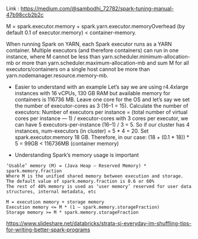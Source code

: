 Link : https://medium.com/@sambodhi_72782/spark-tuning-manual-47b98ccb2b2c  

M = spark.executor.memory + spark.yarn.executor.memoryOverhead (by default 0.1 of executor.memory) < container-memory.

When running Spark on YARN, each Spark executor runs as a YARN container. Multiple executors (and therefore containers) can run in one instance, where M cannot be less than yarn.scheduler.minimum-allocation-mb or more than yarn.scheduler.maximum-allocation-mb and sum M for all executors/containers on a single host cannot be more than yarn.nodemanager.resource.memory-mb.

* Easier to understand with an example
Let’s say we are using r4.4xlarge instances with 16 vCPUs, 130 GB RAM but available memory for containers is 116736 MB.
Leave one core for the OS and let’s say we set the number of executor-cores as 3 (16–1 = 15).
Calculate the number of executors: Number of executors per instance = (total number of virtual cores per instance — 1) / executor-cores with 3 cores per executor, we can have 5 executors-per-instance (16–1) / 3 = 5. So if our cluster has 4 instances, num-executors (in cluster) = 5 * 4 = 20.
Set spark.executor.memory 18 GB. Therefore, in our case: (18 + (0.1 * 18)) * 5 = 99GB < 116736MB (container memory)

* Understanding Spark’s memory usage is important
```
‘Usable’ memory (M) = (Java Heap — Reserved Memory) * spark.memory.fraction
Where M is the unified shared memory between execution and storage. The default value of spark.memory.fraction is 0.6 or 60%
The rest of 40% memory is used as ‘user memory’ reserved for user data structures, internal metadata, etc
```

```
M = execution memory + storage memory
Execution memory <= M * (1 — spark.memory.storageFraction)
Storage memory >= M * spark.memory.storageFraction
```



https://www.slideshare.net/databricks/strata-sj-everyday-im-shuffling-tips-for-writing-better-spark-programs
